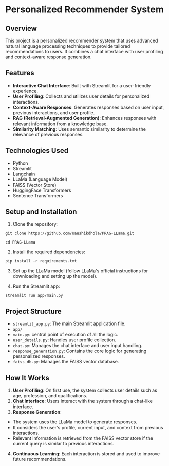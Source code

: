 # Personalized Recommender System

## Overview

This project is a personalized recommender system that uses advanced natural language processing techniques to provide tailored recommendations to users. It combines a chat interface with user profiling and context-aware response generation.

## Features

- **Interactive Chat Interface**: Built with Streamlit for a user-friendly experience.
- **User Profiling**: Collects and utilizes user details for personalized interactions.
- **Context-Aware Responses**: Generates responses based on user input, previous interactions, and user profile.
- **RAG (Retrieval-Augmented Generation)**: Enhances responses with relevant information from a knowledge base.
- **Similarity Matching**: Uses semantic similarity to determine the relevance of previous responses.

## Technologies Used

- Python
- Streamlit
- Langchain
- LLaMa (Language Model)
- FAISS (Vector Store)
- HuggingFace Transformers
- Sentence Transformers

## Setup and Installation

1. Clone the repository:
```
git clone https://github.com/Kaushikdhola/PRAG-LLama.git
```
```
cd PRAG-LLama
```
2. Install the required dependencies:
```
pip install -r requirements.txt
```
3. Set up the LLaMa model (follow LLaMa's official instructions for downloading and setting up the model).

4. Run the Streamlit app:

```
streamlit run app/main.py
```


## Project Structure

- `streamlit_app.py`: The main Streamlit application file.
- `app/`
- `main.py`: central point of execution of all the logic.
- `user_details.py`: Handles user profile collection.
- `chat.py`: Manages the chat interface and user input handling.
- `response_generation.py`: Contains the core logic for generating personalized responses.
- `faiss_db.py`: Manages the FAISS vector database.

## How It Works

1. **User Profiling**: On first use, the system collects user details such as age, profession, and qualifications.
2. **Chat Interface**: Users interact with the system through a chat-like interface.
3. **Response Generation**: 
- The system uses the LLaMa model to generate responses.
- It considers the user's profile, current input, and context from previous interactions.
- Relevant information is retrieved from the FAISS vector store if the current query is similar to previous interactions.
4. **Continuous Learning**: Each interaction is stored and used to improve future recommendations.
